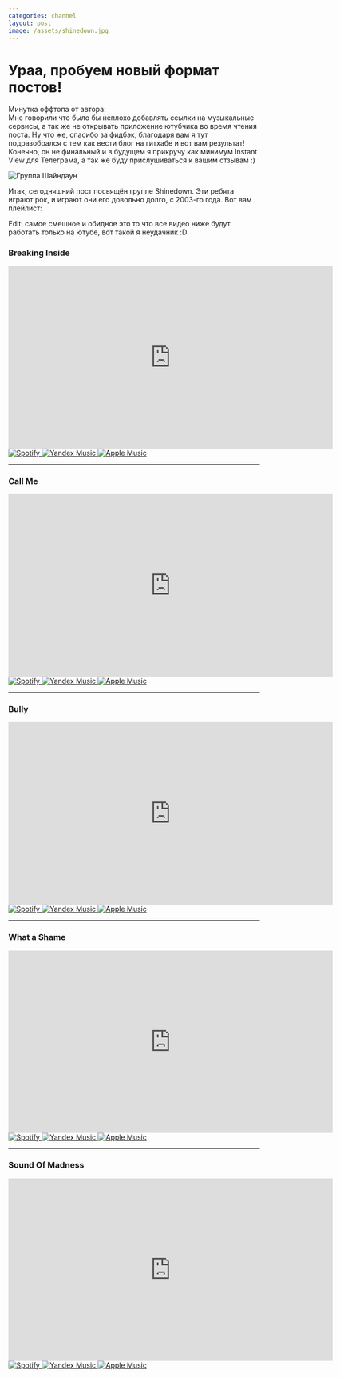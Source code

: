 ```yaml
---
categories: channel
layout: post
image: /assets/shinedown.jpg
---
```

# Ураа, пробуем новый формат постов!

Минутка оффтопа от автора:\
Мне говорили что было бы неплохо добавлять ссылки на музыкальные сервисы, а так же не открывать
приложение ютубчика во время чтения поста. Ну что же, спасибо за фидбэк, благодаря вам я тут
подразобрался с тем как вести блог на гитхабе и вот вам результат! Конечно, он не финальный и в
будущем я прикручу как минимум Instant View для Телеграма, а так же буду прислушиваться к вашим отзывам :)

![Группа Шайндаун](/assets/shinedown.jpg)

Итак, сегодняшний пост посвящён группе Shinedown. Эти ребята играют рок,
и играют они его довольно долго, с 2003-го года. Вот вам плейлист:

Edit: самое смешное и обидное это то что все видео ниже будут работать только на ютубе, вот такой я неудачник :D

### Breaking Inside
<iframe class="yt" width="650" height="365" src="http://www.youtube.com/embed/9Bli8yJTRd4" frameborder="0" allow="autoplay; encrypted-media; picture-in-picture" allowfullscreen></iframe>
<div class="badge-wrap">
<a href="https://open.spotify.com/track/1clfqPOzkRT14PAICrlu4J" target="_blank">
<img alt="Spotify" src="/assets/spotify.svg" class="badge">
</a>
<a href="https://music.yandex.by/album/1084871/track/135715" target="_blank">
<img alt="Yandex Music" src="/assets/yandex_music.svg" class="badge">
</a>
<a href="https://music.apple.com/us/album/breaking-inside/279812117?i=279812263" target="_blank">
<img alt="Apple Music" src="/assets/apple_music.svg" class="badge">
</a>
</div>

<hr>

### Call Me
<iframe class="yt" width="650" height="365" src="https://www.youtube-nocookie.com/embed/PuDzAQriQP0" frameborder="0" allow="encrypted-media; picture-in-picture" allowfullscreen></iframe>
<div class="badge-wrap">
<a href="https://open.spotify.com/track/2nBWxgSZ79w9l6t2rUg6pl?si=ngZeGraLRmCBXQkBHHl99g" target="_blank">
<img alt="Spotify" src="/assets/spotify.svg" class="badge">
</a>
<a href="https://music.yandex.by/album/1084871/track/135711" target="_blank">
<img alt="Yandex Music" src="/assets/yandex_music.svg" class="badge">
</a>
<a href="https://music.apple.com/us/album/call-me/279812117?i=279812315" target="_blank">
<img alt="Apple Music" src="/assets/apple_music.svg" class="badge">
</a>
</div>

<hr>

### Bully
<iframe class="yt" width="650" height="365" src="https://www.youtube-nocookie.com/embed/Y7NVxAMQn_I" frameborder="0" allow="encrypted-media; picture-in-picture" allowfullscreen></iframe>
<div class="badge-wrap">
<a href="https://open.spotify.com/track/0Ldlex2J63L6Dop9Pk2Rz9?si=i-2yfSYKRzWGhDQ6jS951Q" target="_blank">
<img alt="Spotify" src="/assets/spotify.svg" class="badge">
</a>
<a href="https://music.yandex.by/album/435136/track/3608557" target="_blank">
<img alt="Yandex Music" src="/assets/yandex_music.svg" class="badge">
</a>
<a href="https://music.apple.com/us/album/bully/499945669?i=499945671" target="_blank">
<img alt="Apple Music" src="/assets/apple_music.svg" class="badge">
</a>
</div>

<hr>

### What a Shame
<iframe class="yt" width="650" height="365" src="https://www.youtube-nocookie.com/embed/q4O_1MdWVo4" frameborder="0" allow="encrypted-media; picture-in-picture" allowfullscreen></iframe>
<div class="badge-wrap">
<a href="https://open.spotify.com/track/7oA2oLRylvnkJ2hTGEHfvY?si=fuszzJUhRkGrTTtAfCdOVw" target="_blank">
<img alt="Spotify" src="/assets/spotify.svg" class="badge">
</a>
<a href="https://music.yandex.by/album/1084871/track/135718" target="_blank">
<img alt="Yandex Music" src="/assets/yandex_music.svg" class="badge">
</a>
<a href="https://music.apple.com/us/album/what-a-shame/279812117?i=279812254" target="_blank">
<img alt="Apple Music" src="/assets/apple_music.svg" class="badge">
</a>
</div>

<hr>

### Sound Of Madness
<iframe class="yt" width="650" height="365" src="https://www.youtube-nocookie.com/embed/WGt-8adyabk" frameborder="0" allow="encrypted-media; picture-in-picture" allowfullscreen></iframe>
<div class="badge-wrap">
<a href="https://open.spotify.com/track/0W9Xvd4Qx1aZPxEi94vgRY?si=i0okL8bdRoGS2d0ng8NYmg" target="_blank">
<img alt="Spotify" src="/assets/spotify.svg" class="badge">
</a>
<a href="https://music.yandex.by/album/1084871/track/135498" target="_blank">
<img alt="Yandex Music" src="/assets/yandex_music.svg" class="badge">
</a>
<a href="https://music.apple.com/us/album/sound-of-madness/279812117?i=279812223" target="_blank">
<img alt="Apple Music" src="/assets/apple_music.svg" class="badge">
</a>
</div>
